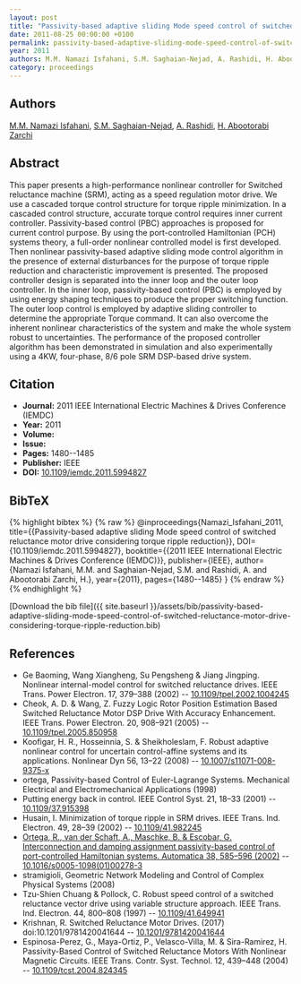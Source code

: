 ```yaml
---
layout: post
title: "Passivity-based adaptive sliding Mode speed control of switched reluctance motor drive considering torque ripple reduction"
date: 2011-08-25 00:00:00 +0100
permalink: passivity-based-adaptive-sliding-mode-speed-control-of-switched-reluctance-motor-drive-considering-torque-ripple-reduction
year: 2011
authors: M.M. Namazi Isfahani, S.M. Saghaian-Nejad, A. Rashidi, H. Abootorabi Zarchi
category: proceedings
---
```

 
## Authors
[M.M. Namazi Isfahani](authors/m-m-namazi-isfahani), [S.M. Saghaian-Nejad](authors/s-m-saghaian-nejad), [A. Rashidi](authors/a-rashidi), [H. Abootorabi Zarchi](authors/h-abootorabi-zarchi)
 
## Abstract
This paper presents a high-performance nonlinear controller for Switched reluctance machine (SRM), acting as a speed regulation motor drive. We use a cascaded torque control structure for torque ripple minimization. In a cascaded control structure, accurate torque control requires inner current controller. Passivity-based control (PBC) approaches is proposed for current control purpose. By using the port-controlled Hamiltonian (PCH) systems theory, a full-order nonlinear controlled model is first developed. Then nonlinear passivity-based adaptive sliding mode control algorithm in the presence of external disturbances for the purpose of torque ripple reduction and characteristic improvement is presented. The proposed controller design is separated into the inner loop and the outer loop controller. In the inner loop, passivity-based control (PBC) is employed by using energy shaping techniques to produce the proper switching function. The outer loop control is employed by adaptive sliding controller to determine the appropriate Torque command. It can also overcome the inherent nonlinear characteristics of the system and make the whole system robust to uncertainties. The performance of the proposed controller algorithm has been demonstrated in simulation and also experimentally using a 4KW, four-phase, 8/6 pole SRM DSP-based drive system.
 
## Citation
- **Journal:** 2011 IEEE International Electric Machines &amp; Drives Conference (IEMDC)
- **Year:** 2011
- **Volume:** 
- **Issue:** 
- **Pages:** 1480--1485
- **Publisher:** IEEE
- **DOI:** [10.1109/iemdc.2011.5994827](https://doi.org/10.1109/iemdc.2011.5994827)
 
## BibTeX
{% highlight bibtex %}
{% raw %}
@inproceedings{Namazi_Isfahani_2011,
  title={{Passivity-based adaptive sliding Mode speed control of switched reluctance motor drive considering torque ripple reduction}},
  DOI={10.1109/iemdc.2011.5994827},
  booktitle={{2011 IEEE International Electric Machines &amp; Drives Conference (IEMDC)}},
  publisher={IEEE},
  author={Namazi Isfahani, M.M. and Saghaian-Nejad, S.M. and Rashidi, A. and Abootorabi Zarchi, H.},
  year={2011},
  pages={1480--1485}
}
{% endraw %}
{% endhighlight %}
 
[Download the bib file]({{ site.baseurl }}/assets/bib/passivity-based-adaptive-sliding-mode-speed-control-of-switched-reluctance-motor-drive-considering-torque-ripple-reduction.bib)
 
## References
- Ge Baoming, Wang Xiangheng, Su Pengsheng & Jiang Jingping. Nonlinear internal-model control for switched reluctance drives. IEEE Trans. Power Electron. 17, 379–388 (2002) -- [10.1109/tpel.2002.1004245](https://doi.org/10.1109/tpel.2002.1004245)
- Cheok, A. D. & Wang, Z. Fuzzy Logic Rotor Position Estimation Based Switched Reluctance Motor DSP Drive With Accuracy Enhancement. IEEE Trans. Power Electron. 20, 908–921 (2005) -- [10.1109/tpel.2005.850958](https://doi.org/10.1109/tpel.2005.850958)
- Koofigar, H. R., Hosseinnia, S. & Sheikholeslam, F. Robust adaptive nonlinear control for uncertain control-affine systems and its applications. Nonlinear Dyn 56, 13–22 (2008) -- [10.1007/s11071-008-9375-x](https://doi.org/10.1007/s11071-008-9375-x)
- ortega, Passivity-based Control of Euler-Lagrange Systems. Mechanical Electrical and Electromechanical Applications (1998)
- Putting energy back in control. IEEE Control Syst. 21, 18–33 (2001) -- [10.1109/37.915398](https://doi.org/10.1109/37.915398)
- Husain, I. Minimization of torque ripple in SRM drives. IEEE Trans. Ind. Electron. 49, 28–39 (2002) -- [10.1109/41.982245](https://doi.org/10.1109/41.982245)
- [Ortega, R., van der Schaft, A., Maschke, B. & Escobar, G. Interconnection and damping assignment passivity-based control of port-controlled Hamiltonian systems. Automatica 38, 585–596 (2002)](interconnection-and-damping-assignment-passivity-based-control-of-port-controlled-hamiltonian-systems) -- [10.1016/s0005-1098(01)00278-3](https://doi.org/10.1016/s0005-1098(01)00278-3)
- stramigioli, Geometric Network Modeling and Control of Complex Physical Systems (2008)
- Tzu-Shien Chuang & Pollock, C. Robust speed control of a switched reluctance vector drive using variable structure approach. IEEE Trans. Ind. Electron. 44, 800–808 (1997) -- [10.1109/41.649941](https://doi.org/10.1109/41.649941)
- Krishnan, R. Switched Reluctance Motor Drives. (2017) doi:10.1201/9781420041644 -- [10.1201/9781420041644](https://doi.org/10.1201/9781420041644)
- Espinosa-Perez, G., Maya-Ortiz, P., Velasco-Villa, M. & Sira-Ramirez, H. Passivity-Based Control of Switched Reluctance Motors With Nonlinear Magnetic Circuits. IEEE Trans. Contr. Syst. Technol. 12, 439–448 (2004) -- [10.1109/tcst.2004.824345](https://doi.org/10.1109/tcst.2004.824345)

